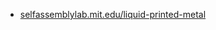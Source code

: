 - [selfassemblylab.mit.edu/liquid-printed-metal](https://selfassemblylab.mit.edu/liquid-printed-metal/)